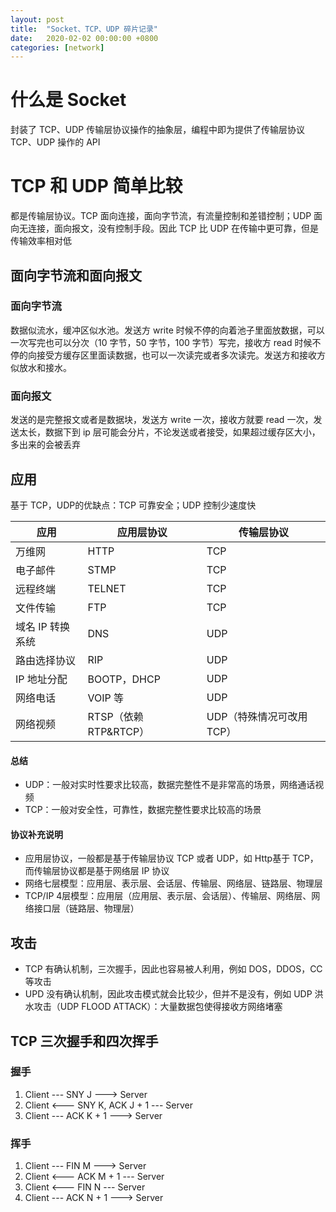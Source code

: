 ```yaml
---
layout: post
title:  "Socket、TCP、UDP 碎片记录"
date:   2020-02-02 00:00:00 +0800
categories: [network]
---
```


# 什么是 Socket
封装了 TCP、UDP 传输层协议操作的抽象层，编程中即为提供了传输层协议 TCP、UDP 操作的 API

# TCP 和 UDP 简单比较
都是传输层协议。TCP 面向连接，面向字节流，有流量控制和差错控制；UDP 面向无连接，面向报文，没有控制手段。因此 TCP 比 UDP 在传输中更可靠，但是传输效率相对低

## 面向字节流和面向报文

### 面向字节流
数据似流水，缓冲区似水池。发送方 write 时候不停的向着池子里面放数据，可以一次写完也可以分次（10 字节，50 字节，100 字节）写完，接收方 read 时候不停的向接受方缓存区里面读数据，也可以一次读完或者多次读完。发送方和接收方似放水和接水。

### 面向报文
发送的是完整报文或者是数据块，发送方 write 一次，接收方就要 read 一次，发送太长，数据下到 ip 层可能会分片，不论发送或者接受，如果超过缓存区大小，多出来的会被丢弃

## 应用
基于 TCP，UDP的优缺点：TCP 可靠安全；UDP 控制少速度快

应用 | 应用层协议 | 传输层协议
---|---|---
万维网|HTTP|TCP
电子邮件|STMP|TCP
远程终端|TELNET|TCP
文件传输|FTP|TCP
域名 IP 转换系统|DNS|UDP
路由选择协议|RIP|UDP
IP 地址分配|BOOTP，DHCP|UDP
网络电话|VOIP 等|UDP
网络视频|RTSP（依赖 RTP&RTCP）|UDP（特殊情况可改用 TCP）

#### 总结
- UDP：一般对实时性要求比较高，数据完整性不是非常高的场景，网络通话视频
- TCP：一般对安全性，可靠性，数据完整性要求比较高的场景

#### 协议补充说明
- 应用层协议，一般都是基于传输层协议 TCP 或者 UDP，如 Http基于 TCP，而传输层协议都是基于网络层 IP 协议
- 网络七层模型：应用层、表示层、会话层、传输层、网络层、链路层、物理层
- TCP/IP 4层模型：应用层（应用层、表示层、会话层）、传输层、网络层、网络接口层（链路层、物理层）


## 攻击

- TCP 有确认机制，三次握手，因此也容易被人利用，例如 DOS，DDOS，CC 等攻击
- UPD 没有确认机制，因此攻击模式就会比较少，但并不是没有，例如 UDP 洪水攻击（UDP FLOOD ATTACK）：大量数据包使得接收方网络堵塞

## TCP 三次握手和四次挥手
### 握手
1. Client --- SNY J ---> Server
2. Client <--- SNY K, ACK J + 1 --- Server
3. Client --- ACK K + 1 ---> Server

### 挥手
1. Client --- FIN M ---> Server
2. Client <--- ACK M + 1 --- Server
3. Client <--- FIN N --- Server
4. Client --- ACK N + 1 ---> Server